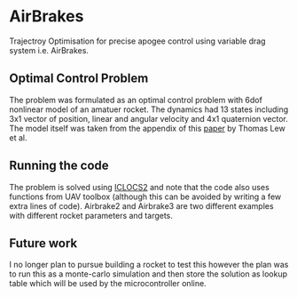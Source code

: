 # AirBrakes

Trajectroy Optimisation for precise apogee control using variable drag system i.e. AirBrakes. 

## Optimal Control Problem

The problem was formulated as an optimal control problem with 6dof nonlinear model of an amatuer rocket. The dynamics had 13 states including 3x1 vector of position, linear and angular velocity and 4x1 quaternion vector. 
The model itself was taken from the appendix of this [paper](https://www.eucass.eu/doi/EUCASS2019-0388.pdf) by Thomas Lew et al.

## Running the code

The problem is solved using [ICLOCS2](http://www.ee.ic.ac.uk/ICLOCS/) and note that the code also uses functions from UAV toolbox (although this can be avoided by writing a few extra lines of code). 
Airbrake2 and Airbrake3 are two different examples with different rocket parameters and targets. 

## Future work

I no longer plan to pursue building a rocket to test this however the plan was to run this as a monte-carlo simulation and then store the solution as lookup table which will be used by the microcontroller online. 


